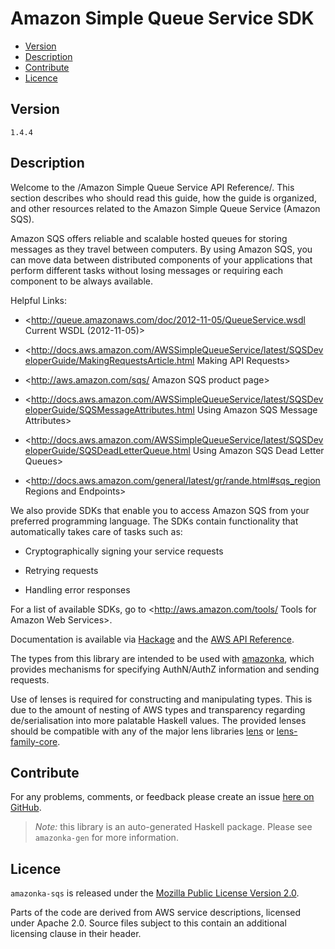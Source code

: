 # Amazon Simple Queue Service SDK

* [Version](#version)
* [Description](#description)
* [Contribute](#contribute)
* [Licence](#licence)


## Version

`1.4.4`


## Description

Welcome to the /Amazon Simple Queue Service API Reference/. This section describes who should read this guide, how the guide is organized, and other resources related to the Amazon Simple Queue Service (Amazon SQS).

Amazon SQS offers reliable and scalable hosted queues for storing messages as they travel between computers. By using Amazon SQS, you can move data between distributed components of your applications that perform different tasks without losing messages or requiring each component to be always available.

Helpful Links:

-   <http://queue.amazonaws.com/doc/2012-11-05/QueueService.wsdl Current WSDL (2012-11-05)>

-   <http://docs.aws.amazon.com/AWSSimpleQueueService/latest/SQSDeveloperGuide/MakingRequestsArticle.html Making API Requests>

-   <http://aws.amazon.com/sqs/ Amazon SQS product page>

-   <http://docs.aws.amazon.com/AWSSimpleQueueService/latest/SQSDeveloperGuide/SQSMessageAttributes.html Using Amazon SQS Message Attributes>

-   <http://docs.aws.amazon.com/AWSSimpleQueueService/latest/SQSDeveloperGuide/SQSDeadLetterQueue.html Using Amazon SQS Dead Letter Queues>

-   <http://docs.aws.amazon.com/general/latest/gr/rande.html#sqs_region Regions and Endpoints>

We also provide SDKs that enable you to access Amazon SQS from your preferred programming language. The SDKs contain functionality that automatically takes care of tasks such as:

-   Cryptographically signing your service requests

-   Retrying requests

-   Handling error responses

For a list of available SDKs, go to <http://aws.amazon.com/tools/ Tools for Amazon Web Services>.

Documentation is available via [Hackage](http://hackage.haskell.org/package/amazonka-sqs)
and the [AWS API Reference](https://aws.amazon.com/documentation/).

The types from this library are intended to be used with [amazonka](http://hackage.haskell.org/package/amazonka),
which provides mechanisms for specifying AuthN/AuthZ information and sending requests.

Use of lenses is required for constructing and manipulating types.
This is due to the amount of nesting of AWS types and transparency regarding
de/serialisation into more palatable Haskell values.
The provided lenses should be compatible with any of the major lens libraries
[lens](http://hackage.haskell.org/package/lens) or [lens-family-core](http://hackage.haskell.org/package/lens-family-core).

## Contribute

For any problems, comments, or feedback please create an issue [here on GitHub](https://github.com/brendanhay/amazonka/issues).

> _Note:_ this library is an auto-generated Haskell package. Please see `amazonka-gen` for more information.


## Licence

`amazonka-sqs` is released under the [Mozilla Public License Version 2.0](http://www.mozilla.org/MPL/).

Parts of the code are derived from AWS service descriptions, licensed under Apache 2.0.
Source files subject to this contain an additional licensing clause in their header.
